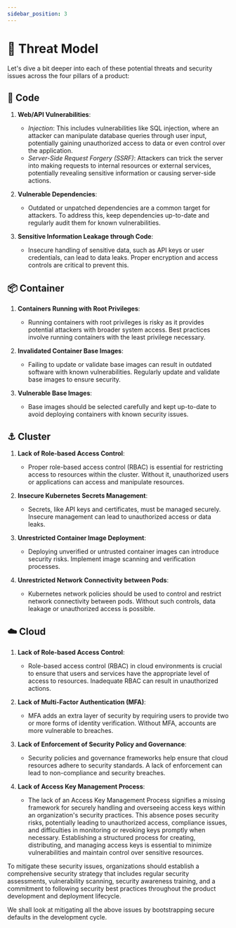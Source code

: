 ```yaml
---
sidebar_position: 3
---
```


# 🧠 Threat Model

Let's dive a bit deeper into each of these potential threats and security issues across the four pillars of a product:

## 📄 Code

1. **Web/API Vulnerabilities**:
   - *Injection*: This includes vulnerabilities like SQL injection, where an attacker can manipulate database queries through user input, potentially gaining unauthorized access to data or even control over the application.
   - *Server-Side Request Forgery (SSRF)*: Attackers can trick the server into making requests to internal resources or external services, potentially revealing sensitive information or causing server-side actions.

2. **Vulnerable Dependencies**:
   - Outdated or unpatched dependencies are a common target for attackers. To address this, keep dependencies up-to-date and regularly audit them for known vulnerabilities.

3. **Sensitive Information Leakage through Code**:
   - Insecure handling of sensitive data, such as API keys or user credentials, can lead to data leaks. Proper encryption and access controls are critical to prevent this.

## 📦 Container

1. **Containers Running with Root Privileges**:
   - Running containers with root privileges is risky as it provides potential attackers with broader system access. Best practices involve running containers with the least privilege necessary.

2. **Invalidated Container Base Images**:
   - Failing to update or validate base images can result in outdated software with known vulnerabilities. Regularly update and validate base images to ensure security.

3. **Vulnerable Base Images**:
   - Base images should be selected carefully and kept up-to-date to avoid deploying containers with known security issues.

## ⚓ Cluster

1. **Lack of Role-based Access Control**:
   - Proper role-based access control (RBAC) is essential for restricting access to resources within the cluster. Without it, unauthorized users or applications can access and manipulate resources.

2. **Insecure Kubernetes Secrets Management**:
   - Secrets, like API keys and certificates, must be managed securely. Insecure management can lead to unauthorized access or data leaks.

3. **Unrestricted Container Image Deployment**:
   - Deploying unverified or untrusted container images can introduce security risks. Implement image scanning and verification processes.

4. **Unrestricted Network Connectivity between Pods**:
   - Kubernetes network policies should be used to control and restrict network connectivity between pods. Without such controls, data leakage or unauthorized access is possible.

## ☁️ Cloud

1. **Lack of Role-based Access Control**:
   - Role-based access control (RBAC) in cloud environments is crucial to ensure that users and services have the appropriate level of access to resources. Inadequate RBAC can result in unauthorized actions.

2. **Lack of Multi-Factor Authentication (MFA)**:
   - MFA adds an extra layer of security by requiring users to provide two or more forms of identity verification. Without MFA, accounts are more vulnerable to breaches.

3. **Lack of Enforcement of Security Policy and Governance**:
   - Security policies and governance frameworks help ensure that cloud resources adhere to security standards. A lack of enforcement can lead to non-compliance and security breaches.

4. **Lack of Access Key Management Process**:
   - The lack of an Access Key Management Process signifies a missing framework for securely handling and overseeing access keys within an organization's security practices. This absence poses security risks, potentially leading to unauthorized access, compliance issues, and difficulties in monitoring or revoking keys promptly when necessary. Establishing a structured process for creating, distributing, and managing access keys is essential to minimize vulnerabilities and maintain control over sensitive resources.  

To mitigate these security issues, organizations should establish a comprehensive security strategy that includes regular security assessments, vulnerability scanning, security awareness training, and a commitment to following security best practices throughout the product development and deployment lifecycle.

We shall look at mitigating all the above issues by bootstrapping secure defaults in the development cycle.
